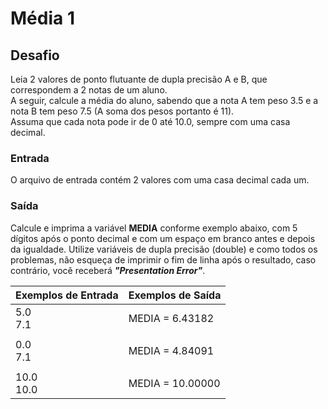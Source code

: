 # Média 1

## Desafio

Leia 2 valores de ponto flutuante de dupla precisão A e B, que correspondem a 2 notas de um aluno.  
A seguir, calcule a média do aluno, sabendo que a nota A tem peso 3.5 e a nota B tem peso 7.5 (A soma dos pesos portanto é 11).  
Assuma que cada nota pode ir de 0 até 10.0, sempre com uma casa decimal.  

### Entrada

O arquivo de entrada contém 2 valores com uma casa decimal cada um.  

### Saída

Calcule e imprima a variável **MEDIA** conforme exemplo abaixo, com 5 dígitos após o ponto decimal e 
com um espaço em branco antes e depois da igualdade. Utilize variáveis de dupla precisão (double) e 
como todos os problemas, não esqueça de imprimir o fim de linha após o resultado, caso contrário, 
você receberá ***"Presentation Error"***.

|Exemplos de Entrada|Exemplos de Saída|
|-|-|
|5.0<br>7.1|MEDIA = 6.43182|
|||
|0.0<br>7.1|MEDIA = 4.84091|
|||
|10.0<br>10.0|MEDIA = 10.00000|
